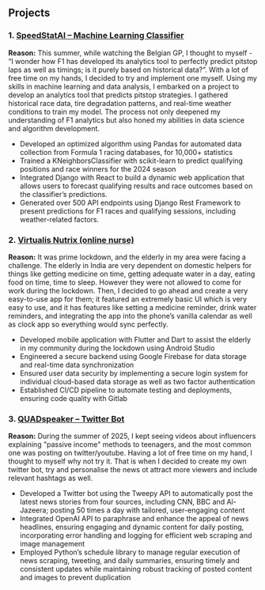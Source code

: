 ## Projects
### 1. [SpeedStatAI – Machine Learning Classifier](https://github.com/SiddharthMundra/SpeedStatAI)
**Reason:** This summer, while watching the Belgian GP, I thought to myself - “I wonder how F1 has developed its analytics tool to perfectly predict pitstop laps as well as timings; is it purely based on historical data?”. With a lot of free time on my hands, I decided to try and implement one myself. Using my skills in machine learning and data analysis, I embarked on a project to develop an analytics tool that predicts pitstop strategies. I gathered historical race data, tire degradation patterns, and real-time weather conditions to train my model. The process not only deepened my understanding of F1 analytics but also honed my abilities in data science and algorithm development.

- Developed an optimized algorithm using Pandas for automated data collection from Formula 1 racing databases, for 10,000+ statistics
- Trained a KNeighborsClassifier with scikit-learn to predict qualifying positions and race winners for the 2024 season
- Integrated Django with React to build a dynamic web application that allows users to forecast qualifying results and race outcomes based on the classifier’s predictions.
- Generated over 500 API endpoints using Django Rest Framework to present predictions for F1 races and qualifying sessions, including weather-related factors.


### 2. [Virtualis Nutrix (online nurse)](https://github.com/SiddharthMundra/Virtualis-Nutrix-Online-Nurse)
**Reason:** It was prime lockdown, and the elderly in my area were facing a challenge. The elderly in India are very dependent on domestic helpers for things like getting medicine on time, getting adequate water in a day, eating food on time, time to sleep. However they were not allowed to come for work during the lockdown. Then, I decided to go ahead and create a very easy-to-use app for them; it featured an extremely basic UI which is very easy to use, and it has features like setting a medicine reminder, drink water reminders, and integrating the app into the phone’s vanilla calendar as well as clock app so everything would sync perfectly.

- Developed mobile application with Flutter and Dart to assist the elderly in my community during the lockdown using Android Studio
- Engineered a secure backend using Google Firebase for data storage and real-time data synchronization
- Ensured user data security by implementing a secure login system for individual cloud-based data storage as well as two factor authentication
- Established CI/CD pipeline to automate testing and deployments, ensuring code quality with Gitlab


### 3. [QUADspeaker – Twitter Bot](https://github.com/SiddharthMundra/QUADspeaker)
**Reason:** During the summer of 2025, I kept seeing videos about influencers explaining "passive income" methods to teenagers, and the most common one was posting on twitter/youtube. Having a lot of free time on my hand, I thought to myself why not try it. That is when I decided to create my own twitter bot, try and personalise the news ot attract more viewers and include relevant hashtags as well.

- Developed a Twitter bot using the Tweepy API to automatically post the latest news stories from four sources, including CNN, BBC and Al-Jazeera; posting 50 times a day with tailored, user-engaging content
- Integrated OpenAI API to paraphrase and enhance the appeal of news headlines, ensuring engaging and dynamic content for daily posting, incorporating error handling and logging for efficient web scraping and image management
- Employed Python’s schedule library to manage regular execution of news scraping, tweeting, and daily summaries, ensuring timely and consistent updates while maintaining robust tracking of posted content and images to prevent duplication



